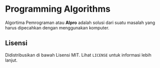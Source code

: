 # Programming Algorithms

Algortima Pemrograman atau **Alpro** adalah solusi dari suatu masalah yang harus dipecahkan dengan menggunakan komputer.

## Lisensi 

Didistribusikan di bawah Lisensi MIT. Lihat `LICENSE` untuk informasi lebih lanjut.